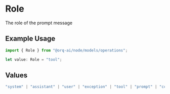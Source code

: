 # Role

The role of the prompt message

## Example Usage

```typescript
import { Role } from "@orq-ai/node/models/operations";

let value: Role = "tool";
```

## Values

```typescript
"system" | "assistant" | "user" | "exception" | "tool" | "prompt" | "correction" | "expected_output"
```